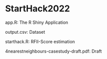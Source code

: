 # StartHack2022

app.R: The R Shiny Application

output.csv: Dataset

starthack.R: RFII-Score estimation

4nearestneighbours-casestudy-draft.pdf: Draft
